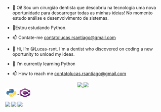 - 👋 Oi! Sou um cirurgião dentista que descobriu na tecnologia uma nova oportunidade para descarregar todas as minhas ideias! No momento estudo análise e desenvolvimento de sistemas.
- 🌱Estou estudando Python.
- 📫 Contate-me contatolucas.rsantiago@gmail.com

- 👋 Hi, I’m @Lucas-rsnt. I'm a dentist who discovered on coding a new oportunity to unload my ideas.
- 🌱 I’m currently learning Python
- 📫 How to reach me contatolucas.rsantiago@gmail.com

<div align="center">
  <a href="https://github.com/Lucas-rsnt">
  <img height="180em" src="https://github-readme-stats.vercel.app/api?username=Lucas-rsnt&show_icons=true&theme=highcontrast&include_all_commits=true&count_private=true"/>
  <img height="180em" src="https://github-readme-stats.vercel.app/api/top-langs/?username=Lucas-rsnt&layout=compact&langs_count=7&theme=highcontrast"/>
</div>
  <img align="center" alt="Lucas-Python" height="30" width="40" src="https://raw.githubusercontent.com/devicons/devicon/master/icons/python/python-original.svg">
  <img align="center" alt="Lucas-Csharp" height="30" width="40" src="https://raw.githubusercontent.com/devicons/devicon/master/icons/csharp/csharp-original.svg">
</div>


 <a href="https://www.instagram.com/lucasrsnt/" target="_blank"><img src="https://img.shields.io/badge/-Instagram-%23E4405F?style=for-the-badge&logo=instagram&logoColor=white" target="_blank"></a> 
  <a href = "mailto:contatolucas.rsantiago@gmail.com"><img src="https://img.shields.io/badge/-Gmail-%23333?style=for-the-badge&logo=gmail&logoColor=white" target="_blank"></a>
  <a href="https://www.linkedin.com/in/lucas-rodrigues-santiago-020baa225/" target="_blank"><img src="https://img.shields.io/badge/-LinkedIn-%230077B5?style=for-the-badge&logo=linkedin&logoColor=white" target="_blank"></a> 
<div>
  
</div> 


